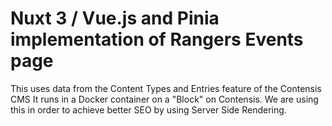 # Nuxt 3 / Vue.js and Pinia implementation of Rangers Events page

This uses data from the Content Types and Entries feature of the Contensis CMS
It runs in a Docker container on a "Block" on Contensis.
We are using this in order to achieve better SEO by using Server Side Rendering.
